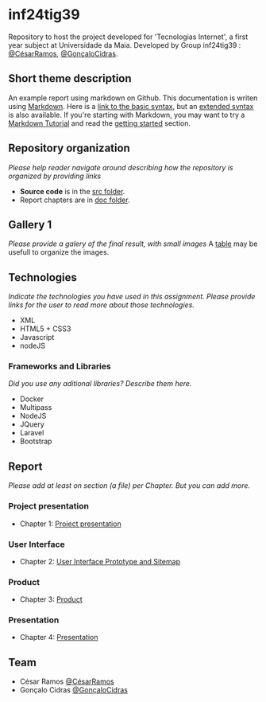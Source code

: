 # inf24tig39

Repository to host the project developed for 'Tecnologias Internet', a first year subject at Universidade da Maia. Developed by Group inf24tig39 : [@CésarRamos](https://github.com/devCesarRamos), [@GonçaloCidras](https://github.com/devCidras).

## Short theme description

An example report using markdown on Github. This documentation is writen using [Markdown](https://www.markdownguide.org/). Here is a [link to the basic syntax](https://www.markdownguide.org/basic-syntax), but an [extended syntax](https://www.markdownguide.org/extended-syntax/) is also available. If you're starting with Markdown, you may want to try a [Markdown Tutorial](https://www.markdowntutorial.com/) and read the [getting started](https://www.markdownguide.org/getting-started/) section.

## Repository organization

_Please help reader navigate around describing how the repository is organized by providing links_

- **Source code** is in the [src folder](src/).
- Report chapters are in [doc folder](doc/).

## Gallery 1

_Please provide a galery of the final result, with small images_
A [table](https://www.markdownguide.org/extended-syntax/#tables) may be usefull to organize the images.

## Technologies

_Indicate the technologies you have used in this assignment. Please provide links for the user to read more about those technologies._

- XML
- HTML5 + CSS3
- Javascript
- nodeJS

### Frameworks and Libraries

_Did you use any aditional libraries? Describe them here._

- Docker
- Multipass
- NodeJS
- JQuery
- Laravel
- Bootstrap

## Report

_Please add at least on section (a file) per Chapter. But you can add more._

### Project presentation

- Chapter 1: [Project presentation](doc/c1.md)

### User Interface

- Chapter 2: [User Interface Prototype and Sitemap](doc/c2.md)

### Product

- Chapter 3: [Product](doc/c3.md)

### Presentation

- Chapter 4: [Presentation](doc/c4.md)

## Team

- César Ramos [@CésarRamos](https://github.com/devCesarRamos)
- Gonçalo Cidras [@GonçaloCidras](https://github.com/devCidras)
